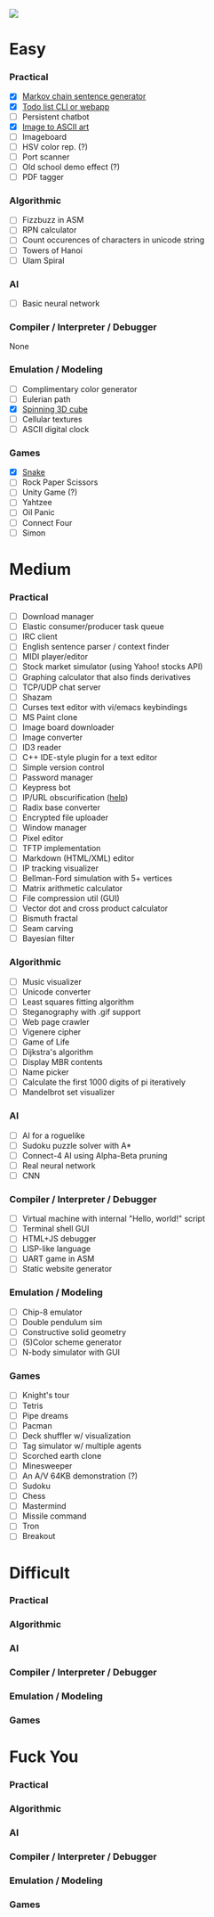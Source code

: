 ![](https://i.warosu.org/data/g/img/0566/50/1474140098052.png)

# Easy
### Practical
- [x] [Markov chain sentence generator](https://github.com/benmoore422/markov-text-generator)
- [x] [Todo list CLI or webapp](https://github.com/benmoore422/Todo-list)
- [ ] Persistent chatbot
- [x] [Image to ASCII art](https://github.com/benmoore422/image-to-ascii-converter)
- [ ] Imageboard
- [ ] HSV color rep. (?)
- [ ] Port scanner
- [ ] Old school demo effect (?)
- [ ] PDF tagger

### Algorithmic
- [ ] Fizzbuzz in ASM
- [ ] RPN calculator
- [ ] Count occurences of characters in unicode string
- [ ] Towers of Hanoi
- [ ] Ulam Spiral

### AI
- [ ] Basic neural network

### Compiler / Interpreter / Debugger
None

### Emulation / Modeling
- [ ] Complimentary color generator
- [ ] Eulerian path
- [x] [Spinning 3D cube](https://github.com/benmoore422/3D-rotating-cube)
- [ ] Cellular textures
- [ ] ASCII digital clock

### Games
- [x] [Snake](https://github.com/benmoore422/c-snake)
- [ ] Rock Paper Scissors
- [ ] Unity Game (?)
- [ ] Yahtzee
- [ ] Oil Panic
- [ ] Connect Four
- [ ] Simon

# Medium
### Practical
- [ ] Download manager
- [ ] Elastic consumer/producer task queue
- [ ] IRC client
- [ ] English sentence parser / context finder
- [ ] MIDI player/editor
- [ ] Stock market simulator (using Yahoo! stocks API)
- [ ] Graphing calculator that also finds derivatives
- [ ] TCP/UDP chat server
- [ ] Shazam
- [ ] Curses text editor with vi/emacs keybindings
- [ ] MS Paint clone
- [ ] Image board downloader
- [ ] Image converter
- [ ] ID3 reader
- [ ] C++ IDE-style plugin for a text editor
- [ ] Simple version control
- [ ] Password manager
- [ ] Keypress bot
- [ ] IP/URL obscurification ([help](http://www.pc-help.org/obscure.html))
- [ ] Radix base converter
- [ ] Encrypted file uploader
- [ ] Window manager
- [ ] Pixel editor
- [ ] TFTP implementation
- [ ] Markdown (HTML/XML) editor
- [ ] IP tracking visualizer
- [ ] Bellman-Ford simulation with 5+ vertices
- [ ] Matrix arithmetic calculator
- [ ] File compression util (GUI)
- [ ] Vector dot and cross product calculator
- [ ] Bismuth fractal
- [ ] Seam carving
- [ ] Bayesian filter

### Algorithmic
- [ ] Music visualizer
- [ ] Unicode converter
- [ ] Least squares fitting algorithm
- [ ] Steganography with .gif support
- [ ] Web page crawler
- [ ] Vigenere cipher
- [ ] Game of Life
- [ ] Dijkstra's algorithm
- [ ] Display MBR contents
- [ ] Name picker
- [ ] Calculate the first 1000 digits of pi iteratively
- [ ] Mandelbrot set visualizer

### AI
- [ ] AI for a roguelike
- [ ] Sudoku puzzle solver with A*
- [ ] Connect-4 AI using Alpha-Beta pruning
- [ ] Real neural network
- [ ] CNN

### Compiler / Interpreter / Debugger
- [ ] Virtual machine with internal "Hello, world!" script
- [ ] Terminal shell GUI
- [ ] HTML+JS debugger
- [ ] LISP-like language
- [ ] UART game in ASM
- [ ] Static website generator

### Emulation / Modeling
- [ ] Chip-8 emulator
- [ ] Double pendulum sim
- [ ] Constructive solid geometry
- [ ] (5)Color scheme generator
- [ ] N-body simulator with GUI

### Games
- [ ] Knight's tour
- [ ] Tetris
- [ ] Pipe dreams
- [ ] Pacman
- [ ] Deck shuffler w/ visualization
- [ ] Tag simulator w/ multiple agents
- [ ] Scorched earth clone
- [ ] Minesweeper
- [ ] An A/V 64KB demonstration (?)
- [ ] Sudoku
- [ ] Chess
- [ ] Mastermind
- [ ] Missile command
- [ ] Tron
- [ ] Breakout

# Difficult
### Practical

### Algorithmic

### AI

### Compiler / Interpreter / Debugger

### Emulation / Modeling

### Games

# Fuck You
### Practical

### Algorithmic

### AI

### Compiler / Interpreter / Debugger

### Emulation / Modeling

### Games
